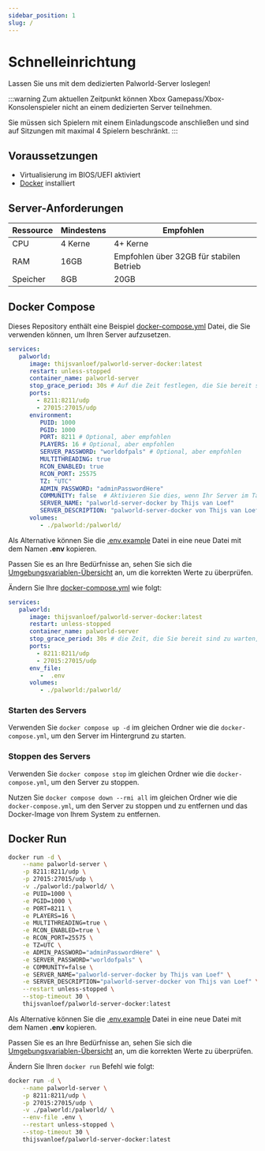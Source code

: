 ```yaml
---
sidebar_position: 1
slug: /
---
```


# Schnelleinrichtung

Lassen Sie uns mit dem dedizierten Palworld-Server loslegen!

:::warning
Zum aktuellen Zeitpunkt können Xbox Gamepass/Xbox-Konsolenspieler nicht an einem dedizierten Server teilnehmen.

Sie müssen sich Spielern mit einem Einladungscode anschließen und sind auf Sitzungen mit maximal 4 Spielern beschränkt.
:::

## Voraussetzungen

* Virtualisierung im BIOS/UEFI aktiviert
* [Docker](https://docs.docker.com/engine/install/) installiert

## Server-Anforderungen

| Ressource | Mindestens | Empfohlen                                 |
|-----------|------------|-------------------------------------------|
| CPU       | 4 Kerne    | 4+ Kerne                                  |
| RAM       | 16GB       | Empfohlen über 32GB für stabilen Betrieb  |
| Speicher  | 8GB        | 20GB                                      |

## Docker Compose

Dieses Repository enthält eine Beispiel
[docker-compose.yml](https://github.com/thijsvanloef/palworld-server-docker/blob/main/docker-compose.yml)
Datei, die Sie verwenden können, um Ihren Server aufzusetzen.

```yml
services:
   palworld:
      image: thijsvanloef/palworld-server-docker:latest
      restart: unless-stopped
      container_name: palworld-server
      stop_grace_period: 30s # Auf die Zeit festlegen, die Sie bereit sind zu warten, bis der Container ordnungsgemäß beendet ist
      ports:
        - 8211:8211/udp
        - 27015:27015/udp
      environment:
         PUID: 1000
         PGID: 1000
         PORT: 8211 # Optional, aber empfohlen
         PLAYERS: 16 # Optional, aber empfohlen
         SERVER_PASSWORD: "worldofpals" # Optional, aber empfohlen
         MULTITHREADING: true
         RCON_ENABLED: true
         RCON_PORT: 25575
         TZ: "UTC"
         ADMIN_PASSWORD: "adminPasswordHere"
         COMMUNITY: false  # Aktivieren Sie dies, wenn Ihr Server im Tab für Community-Server angezeigt werden soll, VERWENDEN SIE ES AUSSCHLIEẞLICH MIT SERVER_PASSWORD!
         SERVER_NAME: "palworld-server-docker by Thijs van Loef"
         SERVER_DESCRIPTION: "palworld-server-docker von Thijs van Loef"
      volumes:
         - ./palworld:/palworld/
```
<!-- markdownlint-disable-next-line -->
Als Alternative können Sie die [.env.example](https://github.com/thijsvanloef/palworld-server-docker/blob/main/.env.example) Datei in eine neue Datei mit dem Namen **.env** kopieren.
<!-- markdownlint-disable-next-line -->
Passen Sie es an Ihre Bedürfnisse an, sehen Sie sich die [Umgebungsvariablen-Übersicht](https://palworld-server-docker.loef.dev/de/getting-started/configuration/server-settings#umgebungsvariablen) an, um die korrekten Werte zu überprüfen.
<!-- markdownlint-disable-next-line -->
Ändern Sie Ihre [docker-compose.yml](https://github.com/thijsvanloef/palworld-server-docker/blob/main/docker-compose.yml) wie folgt:

```yml
services:
   palworld:
      image: thijsvanloef/palworld-server-docker:latest
      restart: unless-stopped
      container_name: palworld-server
      stop_grace_period: 30s # die Zeit, die Sie bereit sind zu warten, bis der Container ordnungsgemäß beendet ist
      ports:
        - 8211:8211/udp
        - 27015:27015/udp
      env_file:
         -  .env
      volumes:
         - ./palworld:/palworld/
```

### Starten des Servers

Verwenden Sie `docker compose up -d` im gleichen Ordner wie die `docker-compose.yml`, um den Server im Hintergrund zu
starten.

### Stoppen des Servers

Verwenden Sie `docker compose stop` im gleichen Ordner wie die `docker-compose.yml`, um den Server zu stoppen.

Nutzen Sie `docker compose down --rmi all` im gleichen Ordner wie die `docker-compose.yml`, um den Server zu stoppen und
zu entfernen und das Docker-Image von Ihrem System zu entfernen.

## Docker Run

```bash
docker run -d \
    --name palworld-server \
    -p 8211:8211/udp \
    -p 27015:27015/udp \
    -v ./palworld:/palworld/ \
    -e PUID=1000 \
    -e PGID=1000 \
    -e PORT=8211 \
    -e PLAYERS=16 \
    -e MULTITHREADING=true \
    -e RCON_ENABLED=true \
    -e RCON_PORT=25575 \
    -e TZ=UTC \
    -e ADMIN_PASSWORD="adminPasswordHere" \
    -e SERVER_PASSWORD="worldofpals" \
    -e COMMUNITY=false \
    -e SERVER_NAME="palworld-server-docker by Thijs van Loef" \
    -e SERVER_DESCRIPTION="palworld-server-docker von Thijs van Loef" \
    --restart unless-stopped \
    --stop-timeout 30 \
    thijsvanloef/palworld-server-docker:latest
```
<!-- markdownlint-disable-next-line -->
Als Alternative können Sie die [.env.example](https://github.com/thijsvanloef/palworld-server-docker/blob/main/.env.example) Datei in eine neue Datei mit dem Namen **.env** kopieren.
<!-- markdownlint-disable-next-line -->
Passen Sie es an Ihre Bedürfnisse an, sehen Sie sich die [Umgebungsvariablen-Übersicht](https://palworld-server-docker.loef.dev/de/getting-started/configuration/server-settings#umgebungsvariablen) an, um die korrekten Werte zu überprüfen.

Ändern Sie Ihren `docker run` Befehl wie folgt:

```bash
docker run -d \
    --name palworld-server \
    -p 8211:8211/udp \
    -p 27015:27015/udp \
    -v ./palworld:/palworld/ \
    --env-file .env \
    --restart unless-stopped \
    --stop-timeout 30 \
    thijsvanloef/palworld-server-docker:latest
```
